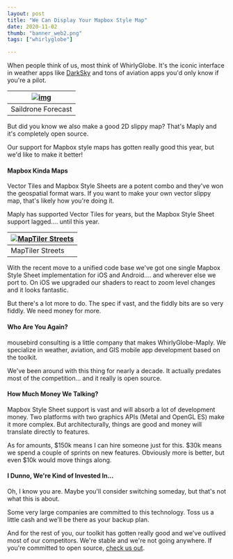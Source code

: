 ```yaml
---
layout: post
title: "We Can Display Your Mapbox Style Map"
date: 2020-11-02
thumb: "banner_web2.png"
tags: ["whirlyglobe"]

---
```


When people think of us, most think of WhirlyGlobe. It's the iconic interface in weather apps like [DarkSky](https://darksky.net/app) and tons of aviation apps you'd only know if you're a pilot.



| [![img](https://lh3.googleusercontent.com/-2XD6YsMrCOI/X6A4KBqsjRI/AAAAAAAAEjk/87HOR2Q-NNM7RAHGyFg94xxE3T-adZzkwCLcBGAsYHQ/w400-h175/Screen%2BShot%2B2020-11-02%2Bat%2B8.42.32%2BAM.png)](https://lh3.googleusercontent.com/-2XD6YsMrCOI/X6A4KBqsjRI/AAAAAAAAEjk/87HOR2Q-NNM7RAHGyFg94xxE3T-adZzkwCLcBGAsYHQ/Screen%2BShot%2B2020-11-02%2Bat%2B8.42.32%2BAM.png) |
| ------------------------------------------------------------ |
| Saildrone Forecast                                           |


But did you know we also make a good 2D slippy map? That's Maply and it's completely open source.



Our support for Mapbox style maps has gotten really good this year, but we'd like to make it better!

#### Mapbox Kinda Maps

Vector Tiles and Mapbox Style Sheets are a potent combo and they've won the geospatial format wars. If you want to make your own vector slippy map, that's likely how you're doing it.

Maply has supported Vector Tiles for years, but the Mapbox Style Sheet support lagged.... until this year.



| [![MapTiler Streets](https://lh3.googleusercontent.com/-ntNhXiGb33Q/X6AxRcktUPI/AAAAAAAAEjY/F38uworBUBg9L8dUBVVBQKXPdtuIPCGgACLcBGAsYHQ/w320-h200/VectorTiles.jpg)](https://lh3.googleusercontent.com/-ntNhXiGb33Q/X6AxRcktUPI/AAAAAAAAEjY/F38uworBUBg9L8dUBVVBQKXPdtuIPCGgACLcBGAsYHQ/VectorTiles.jpg) |
| ------------------------------------------------------------ |
| MapTiler Streets                                             |



With the recent move to a unified code base we've got one single Mapbox Style Sheet implementation for iOS and Android.... and wherever else we port to. On iOS we upgraded our shaders to react to zoom level changes and it looks fantastic.

But there's a lot more to do. The spec if vast, and the fiddly bits are so very fiddly. We need money for more.

#### Who Are You Again?

mousebird consulting is a little company that makes WhirlyGlobe-Maply. We specialize in weather, aviation, and GIS mobile app development based on the toolkit.

We've been around with this thing for nearly a decade. It actually predates most of the competition... and it really is open source.

#### How Much Money We Talking?

Mapbox Style Sheet support is vast and will absorb a lot of development money. Two platforms with two graphics APIs (Metal and OpenGL ES) make it more complex. But architecturally, things are good and money will translate directly to features.

As for amounts, $150k means I can hire someone just for this. $30k means we spend a couple of sprints on new features. Obviously more is better, but even $10k would move things along.

#### I Dunno, We're Kind of Invested In...

Oh, I know you are. Maybe you'll consider switching someday, but that's not what this is about. 

Some very large companies are committed to this technology. Toss us a little cash and we'll be there as your backup plan.

And for the rest of you, our toolkit has gotten really good and we've outlived most of our competitors. We're stable and we're not going anywhere. If you're committed to open source, [check us out](https://mousebird.github.io/WhirlyGlobe/).

